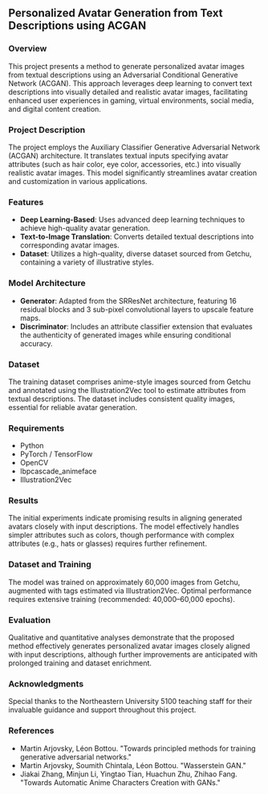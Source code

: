## Personalized Avatar Generation from Text Descriptions using ACGAN

### Overview
This project presents a method to generate personalized avatar images from textual descriptions using an Adversarial Conditional Generative Network (ACGAN). This approach leverages deep learning to convert text descriptions into visually detailed and realistic avatar images, facilitating enhanced user experiences in gaming, virtual environments, social media, and digital content creation.

### Project Description
The project employs the Auxiliary Classifier Generative Adversarial Network (ACGAN) architecture. It translates textual inputs specifying avatar attributes (such as hair color, eye color, accessories, etc.) into visually realistic avatar images. This model significantly streamlines avatar creation and customization in various applications.

### Features
- **Deep Learning-Based**: Uses advanced deep learning techniques to achieve high-quality avatar generation.
- **Text-to-Image Translation**: Converts detailed textual descriptions into corresponding avatar images.
- **Dataset**: Utilizes a high-quality, diverse dataset sourced from Getchu, containing a variety of illustrative styles.

### Model Architecture
- **Generator**: Adapted from the SRResNet architecture, featuring 16 residual blocks and 3 sub-pixel convolutional layers to upscale feature maps.
- **Discriminator**: Includes an attribute classifier extension that evaluates the authenticity of generated images while ensuring conditional accuracy.

### Dataset
The training dataset comprises anime-style images sourced from Getchu and annotated using the Illustration2Vec tool to estimate attributes from textual descriptions. The dataset includes consistent quality images, essential for reliable avatar generation.

### Requirements
- Python
- PyTorch / TensorFlow
- OpenCV
- lbpcascade_animeface
- Illustration2Vec

### Results
The initial experiments indicate promising results in aligning generated avatars closely with input descriptions. The model effectively handles simpler attributes such as colors, though performance with complex attributes (e.g., hats or glasses) requires further refinement.

### Dataset and Training
The model was trained on approximately 60,000 images from Getchu, augmented with tags estimated via Illustration2Vec. Optimal performance requires extensive training (recommended: 40,000–60,000 epochs).

### Evaluation
Qualitative and quantitative analyses demonstrate that the proposed method effectively generates personalized avatar images closely aligned with input descriptions, although further improvements are anticipated with prolonged training and dataset enrichment.

### Acknowledgments
Special thanks to the Northeastern University 5100 teaching staff for their invaluable guidance and support throughout this project.

### References
- Martin Arjovsky, Léon Bottou. "Towards principled methods for training generative adversarial networks."
- Martin Arjovsky, Soumith Chintala, Léon Bottou. "Wasserstein GAN."
- Jiakai Zhang, Minjun Li, Yingtao Tian, Huachun Zhu, Zhihao Fang. "Towards Automatic Anime Characters Creation with GANs."

